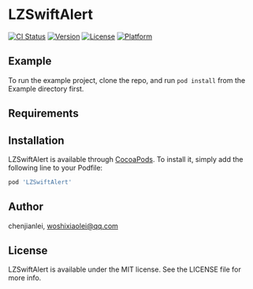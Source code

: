 # LZSwiftAlert

[![CI Status](https://img.shields.io/travis/chenjianlei/LZSwiftAlert.svg?style=flat)](https://travis-ci.org/chenjianlei/LZSwiftAlert)
[![Version](https://img.shields.io/cocoapods/v/LZSwiftAlert.svg?style=flat)](https://cocoapods.org/pods/LZSwiftAlert)
[![License](https://img.shields.io/cocoapods/l/LZSwiftAlert.svg?style=flat)](https://cocoapods.org/pods/LZSwiftAlert)
[![Platform](https://img.shields.io/cocoapods/p/LZSwiftAlert.svg?style=flat)](https://cocoapods.org/pods/LZSwiftAlert)

## Example

To run the example project, clone the repo, and run `pod install` from the Example directory first.

## Requirements

## Installation

LZSwiftAlert is available through [CocoaPods](https://cocoapods.org). To install
it, simply add the following line to your Podfile:

```ruby
pod 'LZSwiftAlert'
```

## Author

chenjianlei, woshixiaolei@qq.com

## License

LZSwiftAlert is available under the MIT license. See the LICENSE file for more info.
